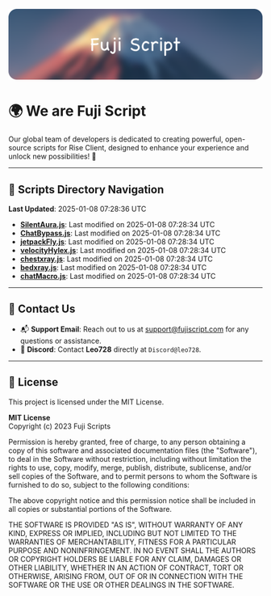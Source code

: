 ![Banner](.github/b.webp)

# 🌍 **We are Fuji Script**

Our global team of developers is dedicated to creating powerful, open-source scripts for Rise Client, designed to enhance your experience and unlock new possibilities! 🌟

---
<!-- SCRIPTS_NAVIGATION_START -->
## 📂 **Scripts Directory Navigation**

**Last Updated**: 2025-01-08 07:28:36 UTC

- **[SilentAura.js](scripts/SilentAura.js)**: Last modified on 2025-01-08 07:28:34 UTC
- **[ChatBypass.js](scripts/ChatBypass.js)**: Last modified on 2025-01-08 07:28:34 UTC
- **[jetpackFly.js](scripts/jetpackFly.js)**: Last modified on 2025-01-08 07:28:34 UTC
- **[velocityHylex.js](scripts/velocityHylex.js)**: Last modified on 2025-01-08 07:28:34 UTC
- **[chestxray.js](scripts/chestxray.js)**: Last modified on 2025-01-08 07:28:34 UTC
- **[bedxray.js](scripts/bedxray.js)**: Last modified on 2025-01-08 07:28:34 UTC
- **[chatMacro.js](scripts/chatMacro.js)**: Last modified on 2025-01-08 07:28:34 UTC

<!-- SCRIPTS_NAVIGATION_END -->

---

## 💬 **Contact Us**  
- 📬 **Support Email**: Reach out to us at [support@fujiscript.com](mailto:support@fujiscript.com) for any questions or assistance.  
- 💬 **Discord**: Contact **Leo728** directly at `Discord@leo728`.

---

## 📜 **License**

This project is licensed under the MIT License.  

**MIT License**  
Copyright (c) 2023 Fuji Scripts  

Permission is hereby granted, free of charge, to any person obtaining a copy of this software and associated documentation files (the "Software"), to deal in the Software without restriction, including without limitation the rights to use, copy, modify, merge, publish, distribute, sublicense, and/or sell copies of the Software, and to permit persons to whom the Software is furnished to do so, subject to the following conditions:  

The above copyright notice and this permission notice shall be included in all copies or substantial portions of the Software.  

THE SOFTWARE IS PROVIDED "AS IS", WITHOUT WARRANTY OF ANY KIND, EXPRESS OR IMPLIED, INCLUDING BUT NOT LIMITED TO THE WARRANTIES OF MERCHANTABILITY, FITNESS FOR A PARTICULAR PURPOSE AND NONINFRINGEMENT. IN NO EVENT SHALL THE AUTHORS OR COPYRIGHT HOLDERS BE LIABLE FOR ANY CLAIM, DAMAGES OR OTHER LIABILITY, WHETHER IN AN ACTION OF CONTRACT, TORT OR OTHERWISE, ARISING FROM, OUT OF OR IN CONNECTION WITH THE SOFTWARE OR THE USE OR OTHER DEALINGS IN THE SOFTWARE.  

